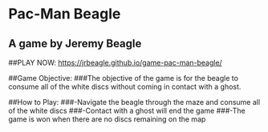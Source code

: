 # Pac-Man Beagle
## A game by Jeremy Beagle

##PLAY NOW:  https://jrbeagle.github.io/game-pac-man-beagle/

##Game Objective: 
###The objective of the game is for the beagle to consume all of the white discs without coming in contact with a ghost.

##How to Play:
###-Navigate the beagle through the maze and consume all of the white discs
###-Contact with a ghost will end the game
###-The game is won when there are no discs remaining on the map
